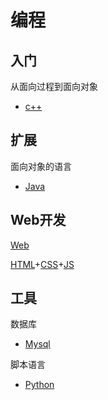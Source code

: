 # 编程
## 入门
从面向过程到面向对象

- [c++](https://github.com/Mecoly/CPP)
## 扩展
面向对象的语言

- [Java](https://github.com/Mecoly/Java)

## Web开发
[Web](https://github.com/Mecoly/WEB)

[HTML](https://github.com/Mecoly/HTML)+[CSS](https://github.com/Mecoly/CSS)+[JS](https://github.com/Mecoly/JS)

## 工具
数据库

- [Mysql](https://github.com/Mecoly/Mysql)

脚本语言

- [Python](https://github.com/Mecoly/Python)
